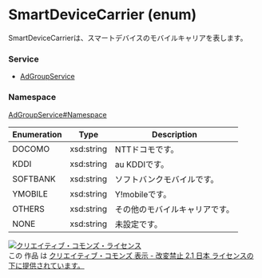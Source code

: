 
# SmartDeviceCarrier (enum)
SmartDeviceCarrierは、スマートデバイスのモバイルキャリアを表します。

### Service
+ [AdGroupService](../../services/AdGroupService.md)

### Namespace
[AdGroupService#Namespace](../../services/AdGroupService.md#namespace)

| Enumeration | Type | Description |
|---|---|---|
| DOCOMO | xsd:string | NTTドコモです。 |
| KDDI | xsd:string | au KDDIです。 |
| SOFTBANK | xsd:string | ソフトバンクモバイルです。 |
| YMOBILE | xsd:string | Y!mobileです。 |
| OTHERS | xsd:string | その他のモバイルキャリアです。 |
| NONE | xsd:string | 未設定です。 |

<a rel="license" href="http://creativecommons.org/licenses/by-nd/2.1/jp/"><img alt="クリエイティブ・コモンズ・ライセンス" style="border-width:0" src="https://i.creativecommons.org/l/by-nd/2.1/jp/88x31.png" /></a><br />この 作品 は <a rel="license" href="http://creativecommons.org/licenses/by-nd/2.1/jp/">クリエイティブ・コモンズ 表示 - 改変禁止 2.1 日本 ライセンスの下に提供されています。</a>
